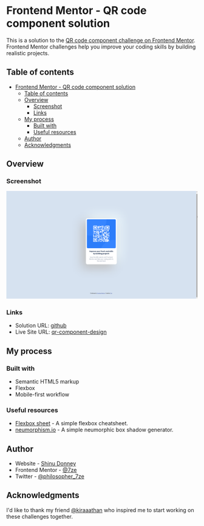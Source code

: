 # Frontend Mentor - QR code component solution

This is a solution to the [QR code component challenge on Frontend Mentor](https://www.frontendmentor.io/challenges/qr-code-component-iux_sIO_H). Frontend Mentor challenges help you improve your coding skills by building realistic projects. 

## Table of contents

- [Frontend Mentor - QR code component solution](#frontend-mentor---qr-code-component-solution)
  - [Table of contents](#table-of-contents)
  - [Overview](#overview)
    - [Screenshot](#screenshot)
    - [Links](#links)
  - [My process](#my-process)
    - [Built with](#built-with)
    - [Useful resources](#useful-resources)
  - [Author](#author)
  - [Acknowledgments](#acknowledgments)


## Overview

### Screenshot

![](./screenshot.png)

### Links

- Solution URL: [github](https://github.com/7ze/qr-code-component-challenge/)
- Live Site URL: [qr-component-design](https://7ze.github.io/qr-code-component-challenge/)

## My process

### Built with

- Semantic HTML5 markup
- Flexbox
- Mobile-first workflow


### Useful resources

- [Flexbox sheet](https://flexboxsheet.com/) - A simple flexbox cheatsheet.
- [neumorphism.io](https://neumorphism.io/) - A simple neumorphic box shadow generator.

## Author

- Website - [Shinu Donney](https://github.com/7ze)
- Frontend Mentor - [@7ze](https://www.frontendmentor.io/profile/7ze)
- Twitter - [@philosopher_7ze](https://www.twitter.com/philosopher_7ze)


## Acknowledgments

I'd like to thank my friend [@kiraaathan](https://github.com/kiraaathan) who inspired me to start working on these challenges together.